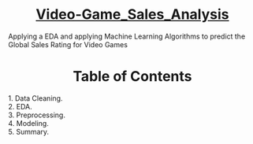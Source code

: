                
<h1 align="center">
  <a href="https://github.com/zill879/Video-Game_Sales_Analysis">
       Video-Game_Sales_Analysis
  </a>
</h1>
<p allign="center">
Applying a EDA  and applying Machine Learning Algorithms to predict the Global Sales Rating for Video Games
</p>
<h1 align="center">
  Table of Contents
</h1>
1. Data Cleaning.<br>                                    
2. EDA.<br>      
3. Preprocessing.<br>      
4. Modeling.<br>      
5. Summary.<br>       

